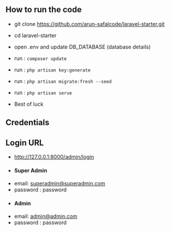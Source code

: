 ## How to run the code
- git clone https://github.com/arun-safalcode/laravel-starter.git
- cd laravel-starter
- open .env and update DB_DATABASE (database details)
- run : `composer update`
- run : `php artisan key:generate`
- run : `php artisan migrate:fresh --seed`
- run : `php artisan serve`

- Best of luck 

## Credentials
## Login URL
- http://127.0.0.1:8000/admin/login
- #### Super Admin
- email: superadmin@superadmin.com
- password : password
- #### Admin
- email: admin@admin.com
- password : password
